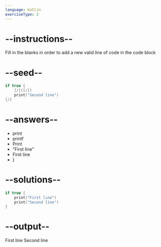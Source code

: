 ```yaml
---
language: kotlin
exerciseType: 2
---
```


# --instructions--

Fill in the blanks in order to add a new valid line of code in the code block

# --seed--

```kotlin
if true {
    [/]([/])
    print("Second line")
[/]
```

# --answers--

- print
- printf
- Print
- "First line"
- First line
- }

# --solutions--

```kotlin
if true {
    print("First line")
    print("Second line")
}
```

# --output--

First line
Second line
